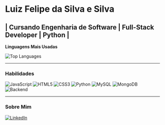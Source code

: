 # Luiz Felipe da Silva e Silva

## | Cursando Engenharia de Software | Full-Stack Developer | Python |

**Linguagens Mais Usadas**

![Top Languages](https://github-readme-stats.vercel.app/api/top-langs/?username=sychr12&theme=dark)

---

### Habilidades

![JavaScript](https://img.shields.io/badge/-JavaScript-F7DF1E?logo=javascript&logoColor=black)
![HTML5](https://img.shields.io/badge/-HTML5-E34F26?logo=html5&logoColor=white)
![CSS3](https://img.shields.io/badge/-CSS3-1572B6?logo=css3&logoColor=white)
![Python](https://img.shields.io/badge/-Python-3776AB?logo=python&logoColor=white)
![MySQL](https://img.shields.io/badge/-MySQL-4479A1?logo=mysql&logoColor=white)
![MongoDB](https://img.shields.io/badge/-MongoDB-47A248?logo=mongodb&logoColor=white)
![Backend](https://img.shields.io/badge/Backend-Java-007396?logo=openjdk&logoColor=white)


---

### Sobre Mim



[![LinkedIn](https://img.shields.io/badge/-LinkedIn-0077B5?logo=linkedin&logoColor=white)](seu-link-linkedin)
